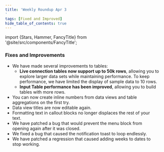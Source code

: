 ```yaml
---
title: 'Weekly Roundup Apr 3
'
tags: [Fixed and Improved]
hide_table_of_contents: true
---
```


import {Stars, Hammer, FancyTitle} from '@site/src/components/FancyTitle';

### <FancyTitle icon={Hammer}>Fixes and Improvements</FancyTitle>

- We have made several improvements to tables:
  - **Live connection tables now support up to 50k rows**, allowing you to explore larger data sets while maintaining performance. To keep performance, we have limited the display of sample data to 10 rows.
  - **Input Table performance has been improved**, allowing you to build tables with more rows.
- You can now create inline numbers from data views and table aggregations on the first try.
- Data view titles are now editable again.
- Formatting text in callout blocks no longer displaces the rest of your text.
- We have patched a bug that would prevent the menu block from opening again after it was closed.
- We fixed a bug that caused the notification toast to loop endlessly.
- We have patched a regression that caused adding weeks to dates to stop working.
